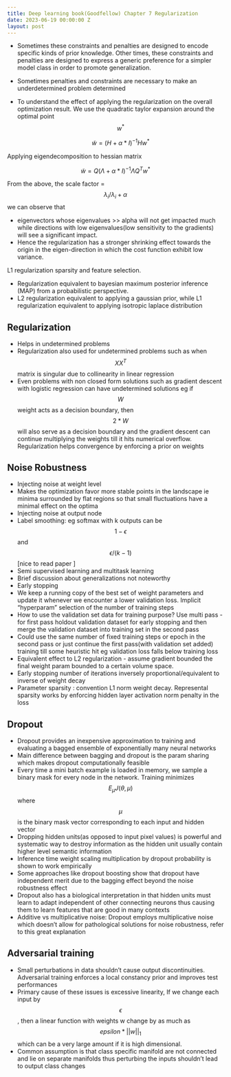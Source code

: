 ```yaml
---
title: Deep learning book(Goodfellow) Chapter 7 Regularization
date: 2023-06-19 00:00:00 Z
layout: post
---
```


* Sometimes these constraints and penalties are designed to encode specific kinds of prior knowledge. Other times, these constraints and penalties are designed to express a generic preference for a simpler model class in order to promote generalization.
* Sometimes penalties and constraints are necessary to make an underdetermined problem determined
* To understand the effect of applying the regularization on the overall optimization result. We use the quadratic taylor expansion around the optimal point $$ w^* $$

	$$ \tilde{w} = (H + \alpha * I)^{-1} H w^* $$

Applying eigendecomposition to hessian matrix 

$$ \tilde{w} = Q ( \Lambda  + \alpha * I)^ {-1} \Lambda Q^T w^* $$

From the above, the scale factor = $$ \lambda_{i} / \lambda_{i}+\alpha $$ we can observe that 
* eigenvectors whose eigenvalues >> alpha will not get impacted much while directions with low eigenvalues(low sensitivity to the gradients) will see a significant impact.
* Hence the regularization has a stronger shrinking effect towards the origin in the eigen-direction in which the cost function exhibit low variance.


L1 regularization sparsity and feature selection. 
* Regularization equivalent to bayesian maximum posterior inference (MAP) from a probabilistic perspective.
* L2 regularization equivalent to applying a gaussian prior, while L1 regularization equivalent to applying isotropic laplace distribution


## Regularization
* Helps in undetermined problems 
* Regularization also used for undetermined problems such as when $$ X X^T $$ matrix is singular due to collinearity in linear regression
* Even problems with non closed form solutions such as gradient descent with logistic regression can have undetermined solutions eg if $$W$$ weight acts as a decision boundary, then $$ 2*W $$ will also serve as a decision boundary and the gradient descent can continue multiplying the weights till it hits numerical overflow. Regularization helps convergence by enforcing a prior on weights


## Noise Robustness
* Injecting noise at weight level
* Makes the optimization favor more stable points in the landscape ie minima surrounded by flat regions so that small fluctuations have a minimal effect  on the optima
* Injecting noise at output node
* Label smoothing: eg softmax with k outputs can be $$ 1-\epsilon $$ and $$ \epsilon/(k-1) $$    [nice to read paper ]
* Semi supervised learning and multitask learning 
* Brief discussion about generalizations not noteworthy
* Early stopping
* We keep a running copy of the best set of weight parameters and update it whenever we encounter a lower validation loss. Implicit “hyperparam” selection of the number of training steps
* How to use the validation set data for training purpose? Use multi pass - for first pass holdout validation dataset for early stopping and then merge the validation dataset into training set in the second pass
* Could use the same number of fixed training steps or epoch in the second pass or just continue the first pass(with validation set added) training till some heuristic hit eg validation loss falls below training loss
* Equivalent effect to L2 regularization - assume gradient bounded the final weight param bounded to a certain volume space. 
* Early stopping number of iterations inversely proportional/equivalent to inverse of weight decay
* Parameter sparsity : convention L1 norm weight decay. Represental sparsity works by enforcing hidden layer activation norm penalty in the loss 

## Dropout
* Dropout provides an inexpensive approximation to training and evaluating a bagged ensemble of exponentially many neural networks
* Main difference between bagging and dropout is the param sharing which makes dropout computationally feasible
* Every time a mini batch example is loaded in memory, we sample a binary mask for every node in the network. 
Training minimizes $$ E_{\mu} J(\theta, \mu) $$ where $$ \mu $$ is the binary mask vector corresponding to each input and hidden vector
* Dropping hidden units(as opposed to input pixel values) is powerful and systematic way to destroy information as the hidden unit usually contain higher level semantic information
* Inference time weight scaling multiplication by dropout probability is shown to work empirically 
* Some approaches like dropout boosting show that dropout have independent merit due to the bagging effect beyond the noise robustness effect
* Dropout also has a biological interpretation in that hidden units must learn to adapt independent of other connecting neurons thus causing them to learn features that are good in many contexts
* Additive vs multiplicative noise: Dropout employs multiplicative noise which doesn’t allow for pathological solutions for noise robustness, refer to this great explanation 

## Adversarial training
* Small perturbations in data shouldn’t cause output discontinuities. Adversarial training enforces a local constancy prior and improves test performances 
* Primary cause of these issues is excessive linearity, If we change each input by $$ \epsilon $$, then a linear function with weights w change by as much as $$ epsilon * ||w||_{1} $$ which can be a very large amount if it is high dimensional.
* Common assumption is that class specific manifold are not connected and lie on separate manifolds thus perturbing the inputs shouldn’t lead to output class changes  
